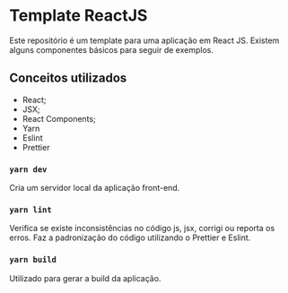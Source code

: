 # Template ReactJS

Este repositório é um template para uma aplicação em React JS. Existem alguns componentes básicos para seguir de exemplos.

## Conceitos utilizados

* React;
* JSX;
* React Components;
* Yarn
* Eslint
* Prettier

### `yarn dev`
Cria um servidor local da aplicação front-end.

### `yarn lint`
Verifica se existe inconsistências no código js, jsx, corrigi ou reporta os erros.
Faz a padronização do código utilizando o Prettier e Eslint.

### `yarn build`
Utilizado para gerar a build da aplicação.
